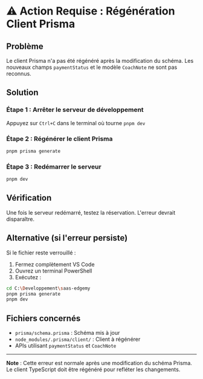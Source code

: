 # ⚠️ Action Requise : Régénération Client Prisma

## Problème

Le client Prisma n'a pas été régénéré après la modification du schéma. Les nouveaux champs `paymentStatus` et le modèle `CoachNote` ne sont pas reconnus.

## Solution

### Étape 1 : Arrêter le serveur de développement

Appuyez sur `Ctrl+C` dans le terminal où tourne `pnpm dev`

### Étape 2 : Régénérer le client Prisma

```bash
pnpm prisma generate
```

### Étape 3 : Redémarrer le serveur

```bash
pnpm dev
```

## Vérification

Une fois le serveur redémarré, testez la réservation. L'erreur devrait disparaître.

## Alternative (si l'erreur persiste)

Si le fichier reste verrouillé :

1. Fermez complètement VS Code
2. Ouvrez un terminal PowerShell
3. Exécutez :
```bash
cd C:\Developpement\saas-edgemy
pnpm prisma generate
pnpm dev
```

## Fichiers concernés

- `prisma/schema.prisma` : Schéma mis à jour
- `node_modules/.prisma/client/` : Client à régénérer
- APIs utilisant `paymentStatus` et `CoachNote`

---

**Note** : Cette erreur est normale après une modification du schéma Prisma. Le client TypeScript doit être régénéré pour refléter les changements.

